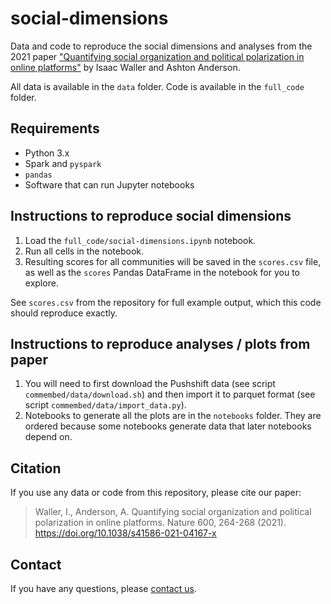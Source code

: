# social-dimensions

Data and code to reproduce the social dimensions and analyses from the 2021 paper ["Quantifying social organization and political polarization in online platforms"](https://doi.org/10.1038/s41586-021-04167-x) by Isaac Waller and Ashton Anderson.

All data is available in the `data` folder. Code is available in the `full_code` folder.

## Requirements

* Python 3.x
* Spark and `pyspark`
* `pandas`
* Software that can run Jupyter notebooks

## Instructions to reproduce social dimensions

1. Load the `full_code/social-dimensions.ipynb` notebook.
2. Run all cells in the notebook.
3. Resulting scores for all communities will be saved in the `scores.csv` file, as well as the `scores` Pandas DataFrame in the notebook for you to explore.

See `scores.csv` from the repository for full example output, which this code should reproduce exactly.

## Instructions to reproduce analyses / plots from paper

1. You will need to first download the Pushshift data (see script `commembed/data/download.sh`) and then import it to parquet format (see script `commembed/data/import_data.py`).
2. Notebooks to generate all the plots are in the `notebooks` folder. They are ordered because some notebooks generate data that later notebooks depend on.

## Citation

If you use any data or code from this repository, please cite our paper:

> Waller, I., Anderson, A. Quantifying social organization and political polarization in online platforms. Nature 600, 264-268 (2021). https://doi.org/10.1038/s41586-021-04167-x

## Contact

If you have any questions, please [contact us](http://csslab.cs.toronto.edu/people/).
